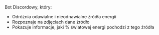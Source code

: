 Bot Discordowy, który:
- Odróżnia odawialne i nieodnawialne źródła energii
- Rozpoznaje na zdjęciach dane źródło
- Pokazuje informacje, jaki % światowej energi pochodzi z tego źródła
